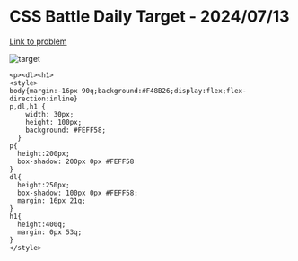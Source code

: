 # CSS Battle Daily Target - 2024/07/13

[Link to problem](https://cssbattle.dev/play/tE24mLVrdztTiYmqdq3K)

![target](https://firebasestorage.googleapis.com/v0/b/cssbattleapp.appspot.com/o/user%2Fummd3POvEDfFyeFvVdOMG3OOrwE2%2Ftargets%2Ftarget_dKk0sS9.png?alt=media)

```
<p><dl><h1>
<style>
body{margin:-16px 90q;background:#F48B26;display:flex;flex-direction:inline}
p,dl,h1 {
    width: 30px;
    height: 100px;
    background: #FEFF58;
  }
p{
  height:200px;
  box-shadow: 200px 0px #FEFF58
}
dl{
  height:250px;
  box-shadow: 100px 0px #FEFF58;
  margin: 16px 21q;
}
h1{
  height:400q;
  margin: 0px 53q;
}
</style>
```
